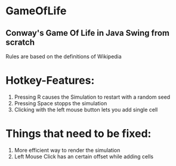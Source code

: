 # GameOfLife

## Conway's Game Of Life in Java Swing from scratch
Rules are based on the definitions of Wikipedia 

# Hotkey-Features:
1. Pressing R causes the Simulation to restart with a random seed
2. Pressing Space stopps the simulation
3. Clicking with the left mouse button lets you add single cell

# Things that need to be fixed:
1. More efficient way to render the simulation
2. Left Mouse Click has an certain offset while adding cells
